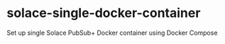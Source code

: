 # solace-single-docker-container
Set up single Solace PubSub+ Docker container using Docker Compose
